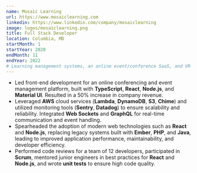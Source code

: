 ```yaml
---
name: Mosaic Learning
url: https://www.mosaiclearning.com
linkedin: https://www.linkedin.com/company/mosaiclearning
image: logos/mosaiclearning.png
title: Full Stack Developer
location: Columbia, MD
startMonth: 1
startYear: 2020
endMonth: 11
endYear: 2022
# Learning management systems, an online event/conference SaaS, and VR training software.
---
```


- Led front-end development for an online conferencing and event management platform, built with **TypeScript**, **React**, **Node.js**, and **Material UI**. Resulted in a 50% increase in company revenue.
- Leveraged **AWS** cloud services (**Lambda**, **DynamoDB**, **S3**, **Chime**) and utilized monitoring tools (**Sentry**, **Datadog**) to ensure scalability and reliability. Integrated **Web Sockets** and **GraphQL** for real-time communication and event handling.
- Spearheaded the adoption of modern web technologies such as **React** and **Node.js**, replacing legacy systems built with **Ember**, **PHP**, and **Java**, leading to improved application performance, maintainability, and developer efficiency.
- Performed code reviews for a team of 12 developers, participated in **Scrum**, mentored junior engineers in best practices for **React** and **Node.js**, and wrote **unit tests** to ensure high code quality.

